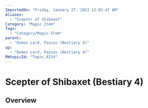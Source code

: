 ```yaml
---
ImportedOn: "Friday, January 27, 2023 12:02:47 AM"
Aliases:
  - "Scepter of Shibaxet"
Category: "Magic Item"
Tags:
  - "Category/Magic-Item"
parent:
  - "Demon Lord, Pazuzu (Bestiary 4)"
up:
  - "Demon Lord, Pazuzu (Bestiary 4)"
RWtopicId: "Topic_8254"
---
```

# Scepter of Shibaxet (Bestiary 4)
## Overview
